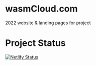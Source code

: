 # wasmCloud.com
2022 website &amp; landing pages for project


# Project Status
[![Netlify Status](https://api.netlify.com/api/v1/badges/bbca7efa-bdeb-49d8-86cd-3fcb6dcea34f/deploy-status)](https://app.netlify.com/sites/dreamy-golick-5f201e/deploys)

